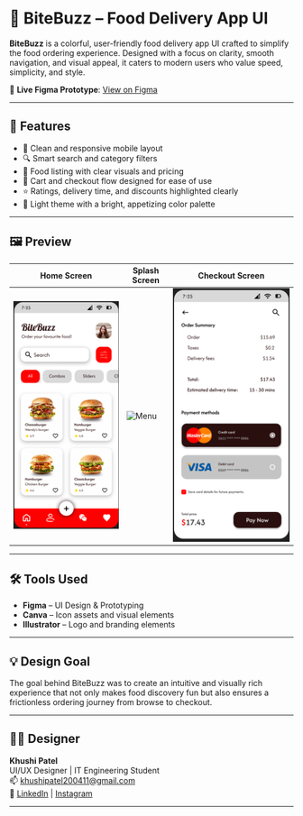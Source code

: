 # 🍔 BiteBuzz – Food Delivery App UI

**BiteBuzz** is a colorful, user-friendly food delivery app UI crafted to simplify the food ordering experience. Designed with a focus on clarity, smooth navigation, and visual appeal, it caters to modern users who value speed, simplicity, and style.

🔗 **Live Figma Prototype**: [View on Figma](https://www.figma.com/proto/Beppm6EBtV3vroDNZXUrdP/Untitled?node-id=0-1&t=yHsMFUIXSgW9y5ik-1)

---

## 🚀 Features

- 📱 Clean and responsive mobile layout
- 🔍 Smart search and category filters
- 🍕 Food listing with clear visuals and pricing
- 🛒 Cart and checkout flow designed for ease of use
- ⭐ Ratings, delivery time, and discounts highlighted clearly
- 🎨 Light theme with a bright, appetizing color palette

---

## 🖼️ Preview

| Home Screen | Splash Screen | Checkout Screen |
|-------------|-------------|------------------|
| ![Home](Screenshots/home.png) | ![Menu](Screenshots/menu.png) | ![Checkout](Screenshots/checkout.png) |

---

## 🛠️ Tools Used

- **Figma** – UI Design & Prototyping  
- **Canva** – Icon assets and visual elements  
- **Illustrator** – Logo and branding elements  

---

## 💡 Design Goal

The goal behind BiteBuzz was to create an intuitive and visually rich experience that not only makes food discovery fun but also ensures a frictionless ordering journey from browse to checkout.

---

## 👩‍💻 Designer

**Khushi Patel**  
UI/UX Designer | IT Engineering Student  
📫 khushipatel200411@gmail.com  
🔗 [LinkedIn](https://www.linkedin.com/in/khushi-patel-279567338) | [Instagram](https://instagram.com/justtkhushii_._)

---

